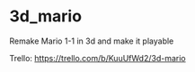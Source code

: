 # 3d_mario

Remake Mario 1-1 in 3d and make it playable

Trello: https://trello.com/b/KuuUfWd2/3d-mario
